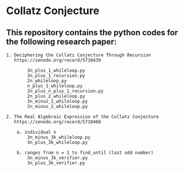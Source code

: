 # Collatz Conjecture

## This repository contains the python codes for the following research paper:


    1. Deciphering the Collatz Conjecture Through Recursion
       https://zenodo.org/record/5710439

            3n_plus_1_whileloop.py
            3n_plus_1_recursion.py
            2n_whileloop.py
            n_plus_1_whileloop.py
            2n_plus_n_plus_1_recursion.py
            2n_plus_2_whileloop.py
            3n_minus_1_whileloop.py
            2n_minus_2_whileloop.py

    2. The Real Algebraic Expression of the Collatz Conjecture
       https://zenodo.org/record/5710468
        
        a. individual n
            3n_minus_3k_whileloop.py
            3n_plus_3k_whileloop.py

        b. ranges from n = 1 to find_until (last odd number)
            3n_minus_3k_verifier.py
            3n_plus_3k_verifier.py
